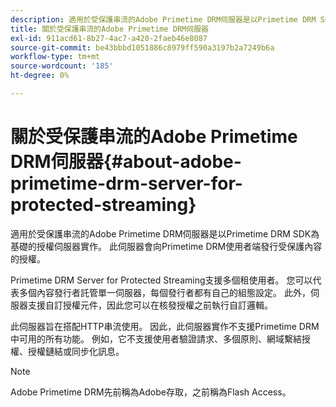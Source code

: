 ```yaml
---
description: 適用於受保護串流的Adobe Primetime DRM伺服器是以Primetime DRM SDK為基礎的授權伺服器實作。 此伺服器會向Primetime DRM使用者端發行受保護內容的授權。
title: 關於受保護串流的Adobe Primetime DRM伺服器
exl-id: 911acd61-8b27-4ac7-a420-2faeb46e8087
source-git-commit: be43bbbd1051886c8979ff590a3197b2a7249b6a
workflow-type: tm+mt
source-wordcount: '185'
ht-degree: 0%

---
```


# 關於受保護串流的Adobe Primetime DRM伺服器{#about-adobe-primetime-drm-server-for-protected-streaming}

適用於受保護串流的Adobe Primetime DRM伺服器是以Primetime DRM SDK為基礎的授權伺服器實作。 此伺服器會向Primetime DRM使用者端發行受保護內容的授權。

Primetime DRM Server for Protected Streaming支援多個租使用者。 您可以代表多個內容發行者託管單一伺服器，每個發行者都有自己的組態設定。 此外，伺服器支援自訂授權元件，因此您可以在核發授權之前執行自訂邏輯。

此伺服器旨在搭配HTTP串流使用。 因此，此伺服器實作不支援Primetime DRM中可用的所有功能。 例如，它不支援使用者驗證請求、多個原則、網域繫結授權、授權鏈結或同步化訊息。

>[!NOTE]
>
>Adobe Primetime DRM先前稱為Adobe存取，之前稱為Flash Access。
